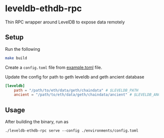 # leveldb-ethdb-rpc
Thin RPC wrapper around LevelDB to expose data remotely

## Setup

Run the following

```bash
make build
```

Create a `config.toml` file from [example.toml](./environments/example.toml) file.

Update the config for path to geth leveldb and geth ancient database

```toml
[leveldb]
    path = "/path/to/eth/data/geth/chaindata" # $LEVELDB_PATH
    ancient = "/path/to/eth/data/geth/chaindata/ancient" # $LEVELDB_ANCIENT_PATH
```

## Usage

After building the binary, run as

`./leveldb-ethdb-rpc serve --config ./environments/config.toml`
